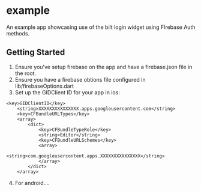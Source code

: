 # example

An example app showcasing use of the bilt login widget using FIrebase Auth methods.

## Getting Started

1. Ensure you've setup firebase on the app and have a firebase.json file in the root.
2. Ensure you have a firebase obtions file configured in lib/firebaseOptions.dart
3. Set up the GIDClient ID for your app in ios:
```
<key>GIDClientID</key>
	<string>XXXXXXXXXXXXXXX.apps.googleusercontent.com</string>
	<key>CFBundleURLTypes</key>
	<array>
		<dict>
			<key>CFBundleTypeRole</key>
			<string>Editor</string>
			<key>CFBundleURLSchemes</key>
			<array>
				<string>com.googleusercontent.apps.XXXXXXXXXXXXXXX</string>
			</array>
		</dict>
	</array>
```
4. For android....